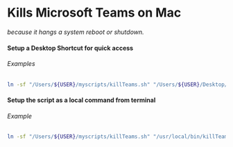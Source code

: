 # Kills Microsoft Teams on Mac
_because it hangs a system reboot or shutdown._


#### Setup a Desktop Shortcut for quick access
###### Examples
``` bash
ln -sf "/Users/${USER}/myscripts/killTeams.sh" "/Users/${USER}/Desktop/Kill MS Teams"
```


#### Setup the script as a local command from terminal
###### Example
``` bash
ln -sf "/Users/${USER}/myscripts/killTeams.sh" "/usr/local/bin/killTeams"
```
